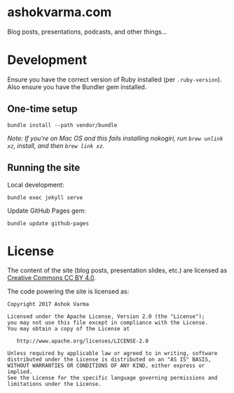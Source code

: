 # ashokvarma.com

Blog posts, presentations, podcasts, and other things...

# Development

Ensure you have the correct version of Ruby installed (per `.ruby-version`). Also ensure you have the Bundler gem installed.

## One-time setup

    bundle install --path vendor/bundle

_Note: If you're on Mac OS and this fails installing nokogiri, run `brew unlink xz`, install, and then `brew link xz`._

## Running the site

Local development:

    bundle exec jekyll serve

Update GitHub Pages gem:

    bundle update github-pages

# License

The content of the site (blog posts, presentation slides, etc.) are licensed as [Creative Commons CC BY 4.0](https://creativecommons.org/licenses/by/4.0/legalcode).

The code powering the site is licensed as:

    Copyright 2017 Ashok Varma

    Licensed under the Apache License, Version 2.0 (the "License");
    you may not use this file except in compliance with the License.
    You may obtain a copy of the License at

       http://www.apache.org/licenses/LICENSE-2.0

    Unless required by applicable law or agreed to in writing, software
    distributed under the License is distributed on an "AS IS" BASIS,
    WITHOUT WARRANTIES OR CONDITIONS OF ANY KIND, either express or implied.
    See the License for the specific language governing permissions and
    limitations under the License.
